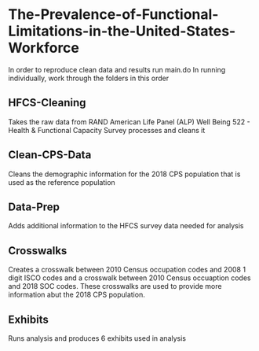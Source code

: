 # The-Prevalence-of-Functional-Limitations-in-the-United-States-Workforce

In order to reproduce clean data and results run main.do
In running individually, work through the folders in this order

## HFCS-Cleaning
Takes the raw data from RAND American Life Panel (ALP) Well Being 522 - Health & Functional Capacity Survey processes and cleans it

## Clean-CPS-Data
Cleans the demographic information for the 2018 CPS population that is used as the reference population

## Data-Prep
Adds additional information to the HFCS survey data needed for analysis 

## Crosswalks
Creates a crosswalk between 2010 Census occupation codes and 2008 1 digit ISCO codes and a crosswalk between 2010 Census occuaption codes and 2018 SOC codes. These crosswalks are used to provide more information abut the 2018 CPS population. 

## Exhibits
Runs analysis and produces 6 exhibits used in analysis
